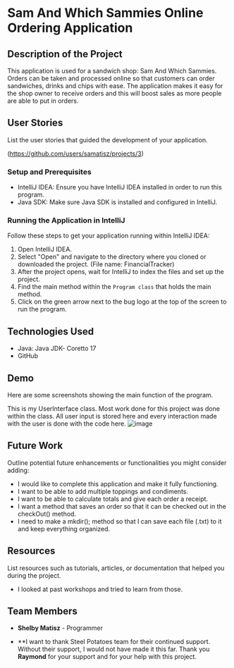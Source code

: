 # Sam And Which Sammies Online Ordering Application

## Description of the Project

This application is used for a sandwich shop: Sam And Which Sammies. Orders can be taken and processed online so that customers can order sandwiches, drinks and chips with ease. The application makes it easy for the shop owner to receive orders and this will boost sales as more people are able to put in orders.


## User Stories

List the user stories that guided the development of your application. 

(https://github.com/users/samatisz/projects/3)

### Setup and Prerequisites

- IntelliJ IDEA: Ensure you have IntelliJ IDEA installed in order to run this program.
- Java SDK: Make sure Java SDK is installed and configured in IntelliJ.

### Running the Application in IntelliJ

Follow these steps to get your application running within IntelliJ IDEA:

1. Open IntelliJ IDEA.
2. Select "Open" and navigate to the directory where you cloned or downloaded the project. (File name: FinancialTracker)
3. After the project opens, wait for IntelliJ to index the files and set up the project.
4. Find the main method within the `Program class` that holds the main method.
5. Click on the green arrow next to the bug logo at the top of the screen to run the program.

## Technologies Used

- Java: Java JDK- Coretto 17
- GitHub

## Demo

Here are some screenshots showing the main function of the program.

This is my UserInterface class. Most work done for this project was done within the class. All user input is stored here and every interaction made with the user is done with the code here.
![image](https://github.com/samatisz/SamAndWhichSammies/assets/166551695/9e484243-f668-4a75-b350-3da208c8b748)




## Future Work

Outline potential future enhancements or functionalities you might consider adding:

- I would like to complete this application and make it fully functioning.
- I want to be able to add multiple toppings and condiments.
- I want to be able to calculate totals and give each order a receipt.
- I want a method that saves an order so that it can be checked out in the checkOut() method. 
- I need to make a mkdir(); method so that I can save each file (.txt) to it and keep everything organized. 

## Resources

List resources such as tutorials, articles, or documentation that helped you during the project.

- I looked at past workshops and tried to learn from those. 


## Team Members

- **Shelby Matisz** - Programmer

- **I want to thank Steel Potatoes team for their continued support. Without their support, I would not have made it this far. 
 Thank you **Raymond** for your support and for your help with this project. 
